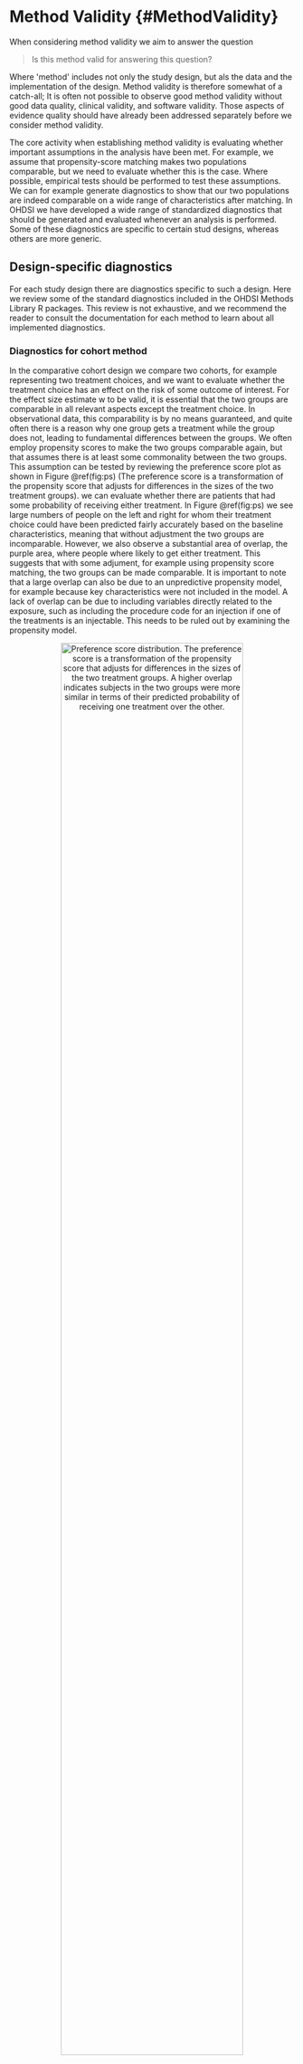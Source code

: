 # Method Validity {#MethodValidity}

When considering method validity we aim to answer the question

> Is this method valid for answering this question?

Where 'method' includes not only the study design, but als the data and the implementation of the design. Method validity is therefore somewhat of a catch-all; It is often not possible to observe good method validity without good data quality, clinical validity, and software validity. Those aspects of evidence quality should have already been addressed separately before we consider method validity.

The core activity when establishing method validity is evaluating whether important assumptions in the analysis have been met. For example, we assume that propensity-score matching makes two populations comparable, but we need to evaluate whether this is the case. Where possible, empirical tests should be performed to test these assumptions. We can for example generate diagnostics to show that our two populations are indeed comparable on a wide range of characteristics after matching. In OHDSI we have developed a wide range of standardized diagnostics that should be generated and evaluated whenever an analysis is performed. Some of these diagnostics are specific to certain stud designs, whereas others are more generic.

## Design-specific diagnostics

For each study design there are diagnostics specific to such a design. Here we review some of the standard diagnostics included in the OHDSI Methods Library R packages. This review is not exhaustive, and we recommend the reader to consult the documentation for each method to learn about all implemented diagnostics. 

### Diagnostics for cohort method

In the comparative cohort design we compare two cohorts, for example representing two treatment choices, and we want to evaluate whether the treatment choice has an effect on the risk of some outcome of interest. For the effect size estimate w to be valid, it is essential that the two groups are comparable in all relevant aspects except the treatment choice. In observational data, this comparability is by no means guaranteed, and quite often there is a reason why one group gets a treatment while the group does not, leading to fundamental differences between the groups. We often employ propensity scores to make the two groups comparable again, but that assumes there is at least some commonality between the two groups. This assumption can be tested by reviewing the preference score plot as shown in Figure \@ref(fig:ps) (The preference score is a transformation of the propensity score that adjusts for differences in the sizes of the two treatment groups). we can evaluate whether there are patients that had some probability of receiving either treatment. In Figure \@ref(fig:ps) we see large numbers of people on the left and right for whom their treatment choice could have been predicted fairly accurately based on the baseline characteristics, meaning that without adjustment the two groups are incomparable. However, we also observe a substantial area of overlap, the purple area, where people where likely to get either treatment. This suggests that with some adjument, for example using propensity score matching, the two groups can be made comparable. It is important to note that a large overlap can also be due to an unpredictive propensity model, for example because key characteristics were not included in the model. A lack of overlap can be due to including variables directly related to the exposure, such as including the procedure code for an injection if one of the treatments is an injectable. This needs to be ruled out by examining the propensity model.

<div class="figure" style="text-align: center">
<img src="images/MethodValidity/ps.png" alt="Preference score distribution. The preference score is a transformation of the propensity score that adjusts for differences in the sizes of the two treatment groups. A higher overlap indicates subjects in the two groups were more similar in terms of their predicted probability of receiving one treatment over the other." width="80%" />
<p class="caption">(\#fig:ps)Preference score distribution. The preference score is a transformation of the propensity score that adjusts for differences in the sizes of the two treatment groups. A higher overlap indicates subjects in the two groups were more similar in terms of their predicted probability of receiving one treatment over the other.</p>
</div>

Once we believe there is some hope of making the two groups comparable, we need to evaluate whether we indeed succeed by examining a large number of baseline characteristics after adjustment. Figure \@ref(fig:balanceScatterplot) shows the absolute standardized difference of the mean between the two groups for a large number of covariates, both before and after matching on the propensity score. A rule-of-thumb that is often used is to consider any variabel with absolute standardized difference of the mean < 0.1 to be in balance. We see in Figure \@ref(fig:balanceScatterplot) that many covariates show imbalance before matching, but matching achieves balance on all covariates.

<div class="figure" style="text-align: center">
<img src="images/MethodValidity/balanceScatterplot.png" alt="Covariate balance before and after matching. Each dot represents the standardizes difference of means for a single covariate before and after matching on the propensity score. " width="60%" />
<p class="caption">(\#fig:balanceScatterplot)Covariate balance before and after matching. Each dot represents the standardizes difference of means for a single covariate before and after matching on the propensity score. </p>
</div>

### Diagnostics for SCCS

One assumption in the self-controlled case series (SCCS) design is that the end of observation is independent of the outcome. This assumption is often violated in the case of serious, potentially lethal, events such as myocardial infarction. We can evaluate whether the assumption holds by generating the plot shown in Figure \@ref(fig:timeToObsEnd), which shows a histograms of the time to obsevation period end for those that are censored, and those that uncensored. In our data we consider those whose observation period ends at the end date of data capture (the date when observation stopped for the entire data base, for example the date of extraction, or the study end date) to be uncensored, and all others to be censored. In Figure \@ref(fig:timeToObsEnd) we see only minor differences between the two distributions, suggesting our assumptions holds.

<div class="figure" style="text-align: center">
<img src="images/MethodValidity/timeToObsEnd.png" alt="Time to observation end for those that are censored, and those that uncensored." width="100%" />
<p class="caption">(\#fig:timeToObsEnd)Time to observation end for those that are censored, and those that uncensored.</p>
</div>

## Diagnostics for all estimation

Some diagnostics are applicable for all population-level estimation studies. These require the inclusion of control hypotheses, research questions where the answer is already known. We can then evaluate whether our design produces results in line with the truth. Controls can be divided into negative controls and positive controls.

### Negative and positive controls

Negative controls are exposure-outcome pairs where one believes no causal effect exists, and including negative controls or 'falsification endpoints' [@prased_2013] has been recommended as a means to detect confounding [@lipsitch_2010], selection bias and measurement error [@arnold_2016]. For example, in one study [@zaadstra_2008] investigating the relationship between childhood diseases and later multiple sclerosis (MS), the authors include three negative controls that are not believed to cause MS: a broken arm, concussion, and tonsillectomy. Two of these three controls produce statistically significant associations with MS, suggesting that the study may be biased. We should select negative controls that are comparable to our hypothesis of interest, which means we typically select exposure-outcome pairs that either have the same exposure as the hypothesis of interest (so-called 'outcome controls') or the same outcome ('exposure controls). In OHDSI we have developed a semi-automated procedure for selecting negative controls [@voss_2016]. In brief, information from literature, product labels, and spontaneous reporting is automatically extracted and synthesized to produce a candidate list of outcomes with no known links with any hypertension treatment. We rank-order this list by prevalence in an observational database and manually review these in order.

To understand the behavior of a method when the true relative risk is smaller or greater than one requires the use of positive controls, where the null is believed to not be true. Unfortunately, real positive controls for observational research tend to be problematic for three reasons. First, in most research contexts, for example when comparing the effect of two treatments, there is a paucity of positive controls relevant for that specific context. Second, even if positive controls are available, the magnitude of the effect size may not be known with great accuracy, and often depends on the population in which one measures it. Third, when treatments are widely known to cause a particular outcome, this shapes the behavior of physicians prescribing the treatment, for example by taking actions to mitigate the risk of unwanted outcomes, thereby rendering the positive controls useless as a means for evaluation [@noren_2014].
In OHDSI we therefore use synthetic positive controls [@schuemie_2018], created by modifying a negative control through injection of additional, simulated occurrences of the outcome during the time at risk of the exposure. One issue that stands important is the preservation of confounding. The negative controls may show strong confounding, but if we inject additional outcomes randomly, these new outcomes will not be confounded, and we may therefore be optimistic in our evaluation of our capacity to deal with confounding for positive controls. To preserve confounding, we want the new outcomes to show similar associations with baseline subject-specific covariates as the original outcomes. To achieve this, we fit large-scale predictive models for each negative control using $L_1$ regularized survival regression [@suchard_2013]. We insert new outcomes by drawing from the per-subject predicted probabilities within the exposed population until we achieve the desired incidence rate ratio. Figure \@ref(fig:posControlSynth) depicts this process.

<div class="figure" style="text-align: center">
<img src="images/MethodValidity/posControlSynth.png" alt="Synthesizing positive controls from negative controls." width="90%" />
<p class="caption">(\#fig:posControlSynth)Synthesizing positive controls from negative controls.</p>
</div>

### Metrics

Based on the estimates of a particular method for the negative and positive controls, we can then understand the operating characteristic by computing a range of metrics, for example:

*	**Area Under the receiver operator Curve (AUC)**: the ability to discriminate between positive and negative controls. 
*	**Coverage**: how often the true effect size is within the 95% confidence interval.
*	**Mean precision**: precision is computed as 1 / (standard error)2, higher precision means narrower confidence intervals. We can use the geometric mean to account for the skewed distribution of the precision.
*	**Mean squared error (MSE)**: Mean squared error between the log of the effect size point-estimate and the log of the true effect size.
*	**Type 1 error**: For negative controls, how often was the null rejected (at alpha = 0.05). This is equivalent to the false positive rate and 1 - specificity.
*	**Type 2 error**: For positive controls, how often was the null not rejected (at alpha = 0.05). This is equivalent to the false negative rate and 1 - sensitivity.
*	**Non-estimable**: For how many of the controls was the method unable to produce an estimate? There can be various reasons why an estimate cannot be produced, for example because there were no subjects left after propensity score matching, or because no subjects remained having the outcome.

Depending on our use case, we can evaluate whether these operating characterists are suitable for our goal. For example, if we wish to perform signal detection, we may care about type I and type II error, or if we are willing to modify our alpha threshold, we may inspect the AUC instead. 

### Empirical calibration

Often the type I error (at alpha = 0.05) is larger than 5%, and the coverage of the 95% confidence interval is lower than 95%. OHDSI has developed processes for calibration p-values and confidence intervals to restore these operating characteristics to nominal. 

For p-value calibration [@schuemie_2014] we estimate the empirical null distribution using the observed estimates for negative controls; We fit a Gaussian probability distribution to the estimates, taking into account the sampling error of each estimate. Using this null distribution we then compute the calibrated p-value for the hypothesis of interest, considering both random error and systematic error.

For confidence inteval calibration [@schuemie_2018] we estimate a systematic error distribution, which we assume is Gaussian with a mean and standard deviation linearly related to the logarithm of the true effect size. Using the estimated distribution, we then generate calibrated confidence intervals considering both random and systematic error. Typically, but not necessarily, the calibrated confidence interval is wider than the nominal confidence interval, reflecting the problems unaccounted for in the standard procedure (such as unmeasured confounding, selection bias and measurement error) but accounted for in the calibration.

Both p-value calibration and confidence interval calibration are implemented in the [EmpiricalCalibration](https://ohdsi.github.io/EmpiricalCalibration/) package.

### OHDSI Methods Benchmark

Todo: add text on OHDSI Methods Benchmark

### Replication across sites

Another form of method validation can come from executing the study across several different databases that possibly represent different populations, different health care systems, and different data capture processes. Prior research has shown that executing the same study design across different databases can produce vastly different effect size estimates [@madigan_2013], suggesting the design does not adequately address the different biases found in the different databases. However, not observing heterogeneity of effects does not guarantee an unbiased estimate. It is not unlikely that all databases share a similar bias, and that all estimates are therefore consistently wrong.

### Sensitivity analyses

When designing a study there are often design choices that are uncertain. For example, should propensity score matchign of stratification be used? If stratification is used, how many strata? What is the appropriate time-at-risk? When faced with such uncertainty, one solution is to evaluate various options, and observe the sensitivity of the results to the design choice. If the estimate remains the same under various options, we can say the study is robust to the uncertainty.

This definition of sensitivity analysis should not be confused with the definitions used by others such as @rosenbaum_2005, who define sensitivity analysis to 'appraise how the conclusions of a study might be altered by hidden biases of various magnitudes'.

## Diagnostics for all prediction

Todo

## Method validation in practice

Example: risk of angioedema and AMI in new users of ACE inhibitors compared to new users of thiazide and thiazide-like diuretics

How to select negative controls using ATLAS

- Create a concept set containing both target and comparator exposure concepts.
- Go to the 'Explore evidence' tab and click 'Generate'
- Manually review negative controls, considering
  - Does the drug not cause the outcome?
  - Does the drug not prevent / treat the outcome?
  - Does the negative control appear in the data? 

Include negative and positive controls. 

Compute metrics

- Need to add functions to MethodEvaluation

Generate calibration plots

Calibrate CI and p-value

- Use EmpiricalCalibration package



